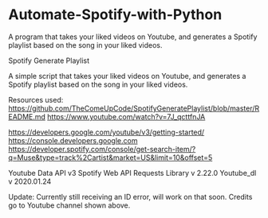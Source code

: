 # Automate-Spotify-with-Python
A program that takes your liked videos on Youtube, and generates a Spotify playlist based on the song in your liked videos.

Spotify Generate Playlist

A simple script that takes your liked videos on Youtube, and generates a Spotify playlist based on the song in your liked videos.

Resources used:
https://github.com/TheComeUpCode/SpotifyGeneratePlaylist/blob/master/README.md
https://www.youtube.com/watch?v=7J_qcttfnJA

https://developers.google.com/youtube/v3/getting-started/
https://console.developers.google.com
https://developer.spotify.com/console/get-search-item/?q=Muse&type=track%2Cartist&market=US&limit=10&offset=5


Youtube Data API v3
Spotify Web API
Requests Library v 2.22.0
Youtube_dl v 2020.01.24


Update: Currently still receiving an ID error, will work on that soon. Credits go to Youtube channel shown above.
